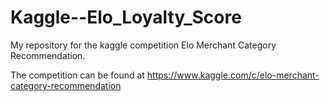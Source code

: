# Kaggle--Elo_Loyalty_Score
My repository for the kaggle competition Elo Merchant Category Recommendation.

The competition can be found at https://www.kaggle.com/c/elo-merchant-category-recommendation
